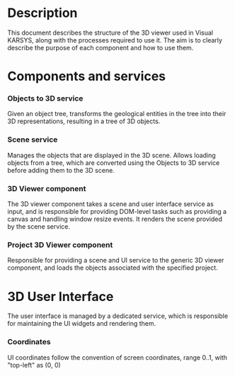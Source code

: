 # Description
This document describes the structure of the 3D viewer used in Visual KARSYS, along with the processes required to use it. The aim is to clearly describe the purpose of each component and how to use them.

# Components and services
### Objects to 3D service
Given an object tree, transforms the geological entities in the tree into their 3D representations, resulting in a tree of 3D objects.

### Scene service
Manages the objects that are displayed in the 3D scene. Allows loading objects from a tree, which are converted using the Objects to 3D service before adding them to the 3D scene.

### 3D Viewer component
The 3D viewer component takes a scene and user interface service as input, and is responsible for providing DOM-level tasks such as providing a canvas and handling window resize events. It renders the scene provided by the scene service.

### Project 3D Viewer component
Responsible for providing a scene and UI service to the generic 3D viewer component, and loads the objects associated with the specified project.


# 3D User Interface
The user interface is managed by a dedicated service, which is responsible for maintaining the UI widgets and rendering them.

### Coordinates
UI coordinates follow the convention of screen coordinates, range 0..1, with "top-left" as (0, 0)
